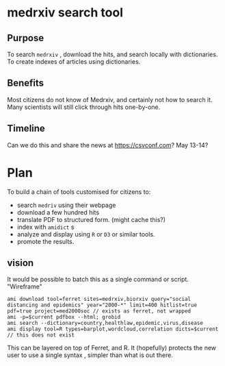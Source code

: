 # medrxiv search tool

## Purpose
To search `medrxiv` , download the hits, and search locally with dictionaries.
To create indexes of articles using dictionaries.

## Benefits
Most citizens do not know of Medrxiv, and certainly not how to search it.
Many scientists will still click through hits one-by-one.

## Timeline
Can we do this and share the news at https://csvconf.com? May 13-14?

# Plan

To build a chain of tools customised for citizens to:
* search `medriv` using their webpage
* download a few hundred hits
* translate PDF to structured form. (might cache this?)
* index with `amidict` s
* analyze and display using `R` or `D3` or similar tools.
* promote the results.

## vision
It would be possible to batch this as a single command or script. "Wireframe"
```
ami download tool=ferret sites=medrxiv,biorxiv query="social distancing and epidemics" year="2000-*" limit=400 hitlist=true pdf=true project=med2000soc // exists as ferret, not wrapped
ami -p=$current pdfbox --html; grobid
ami search --dictionary=country,healthlaw,epidemic,virus,disease 
ami display tool=R types=barplot,wordcloud,correlation dicts=$current // this does not exist
```
This can be layered on top of Ferret, and R. It (hopefully) protects the new user to use a single syntax , simpler than what is out there.





